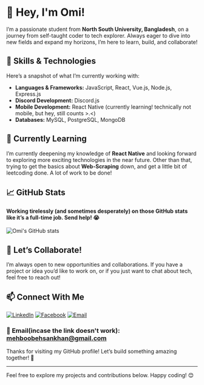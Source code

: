 # 👋 Hey, I'm Omi!

I’m a passionate student from **North South University, Bangladesh**, on a journey from self-taught coder to tech explorer. Always eager to dive into new fields and expand my horizons, I’m here to learn, build, and collaborate!

## 🚀 Skills & Technologies

Here’s a snapshot of what I’m currently working with:

- **Languages & Frameworks:** JavaScript, React, Vue.js, Node.js, Express.js
- **Discord Development:** Discord.js
- **Mobile Development:** React Native (currently learning! technically not mobile, but hey, still counts >.<)
- **Databases:** MySQL, PostgreSQL, MongoDB

## 🌱 Currently Learning

I’m currently deepening my knowledge of **React Native** and looking forward to exploring more exciting technologies in the near future. Other than that, trying to get the basics about **Web-Scraping** down, and get a little bit of leetcoding done. A lot of work to be done!

## 📈 GitHub Stats

#### Working tirelessly (and sometimes desperately) on those GitHub stats like it’s a full-time job. Send help! 😭

![Omi's GitHub stats](https://github-readme-stats.vercel.app/api?username=Pandaaa-dev&show_icons=true&hide_title=true&count_private=true&hide=prs&theme=radical)

## 🌟 Let’s Collaborate!

I’m always open to new opportunities and collaborations. If you have a project or idea you’d like to work on, or if you just want to chat about tech, feel free to reach out!

## 📫 Connect With Me

[![LinkedIn](https://img.shields.io/badge/LinkedIn-%230077B5.svg?&style=for-the-badge&logo=linkedin&logoColor=white)](https://www.linkedin.com/in/omikhan4901/)
[![Facebook](https://img.shields.io/badge/Facebook-%231877F2.svg?&style=for-the-badge&logo=facebook&logoColor=white)](https://www.facebook.com/omikhan09)
[![Email](https://img.shields.io/badge/Email-%23D14836.svg?&style=for-the-badge&logo=gmail&logoColor=white)](mailto:mehboobehsankhan@gmail.com)

### 📧 Email(incase the link doesn't work): mehboobehsankhan@gmail.com

Thanks for visiting my GitHub profile! Let’s build something amazing together! 💪

---

Feel free to explore my projects and contributions below. Happy coding! 😊

